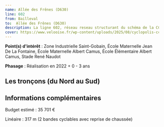 ```yaml
---
name: Allée des Frênes (D630)
line: 602
from: Bailleval
to:  Allée des Frênes (D630) 
description: La ligne 602, réseau reseau structurant du schéma de la CCLVD concerne Bailleval - Allée des Frênes (D630)
cover: https://www.velooise.fr/wp-content/uploads/2025/08/cyclopolis-cclvd-Bailleval.jpg
---
```


**Point(s) d'intérêt** : Zone Industrielle Saint-Gobain, École Maternelle Jean De La Fontaine, École Maternelle Albert Camus, École Élémentaire Albert Camus, Stade René Naudot

**Phasage** : Réalisation en 2022 + 0 - 3 ans

## Les tronçons (du Nord au Sud)

## Informations complémentaires

Budget estimé :  35 701 € 

Linéaire : 317 m (2 bandes cyclables avec reprise de chaussée)

